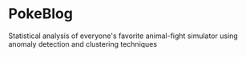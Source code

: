 # PokeBlog
Statistical analysis of everyone's favorite animal-fight simulator using anomaly detection and clustering techniques